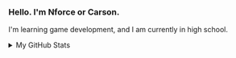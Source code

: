 ### Hello. I'm Nforce or Carson.
I'm learning game development, and I am currently in high school.

<details>
  <summary>My GitHub Stats</summary>
  
  <img align="left" alt="Nforce's Stats" src="https://github-readme-stats-nu-swart.vercel.app/api?username=nforcessp&show_icons=true&hide_border=true"/>
</details>

[comment]: <> (yt and other websites can go here later)

